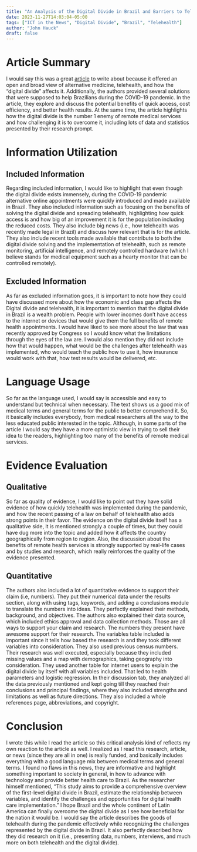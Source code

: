 ```yaml
---
title: "An Analysis of the Digital Divide in Brazil and Barriers to Telehealth and Equal Digital Health Care"
date: 2023-11-27T14:03:04-05:00
tags: ["ICT in the News", "Digital Divide", "Brazil", "Telehealth"]
author: "John Hauck"
draft: false
---
```

# Article Summary
I would say this was a great [article](https://www.jmir.org/2023/1/e42483) to write about because it offered an open and broad view of alternative medicine, telehealth, and how the “digital divide” affects it. Additionally, the authors provided several solutions that were supposed to help Brazilians during the COVID-19 pandemic. In the article, they explore and discuss the potential benefits of quick access, cost efficiency, and better health results. At the same time, the article highlights how the digital divide is the number 1 enemy of remote medical services and how challenging it is to overcome it, including lots of data and statistics presented by their research prompt.  

# Information Utilization
## Included Information
Regarding included information, I would like to highlight that even though the digital divide exists immensely, during the COVID-19 pandemic alternative online appointments were quickly introduced and made available in Brazil. They also included information such as focusing on the benefits of solving the digital divide and spreading telehealth, highlighting how quick access is and how big of an improvement it is for the population including the reduced costs. They also include big news (i.e., how telehealth was recently made legal in Brazil) and discuss how relevant that is for the article. They also include recent tools made available that contribute to both the digital divide solving and the implementation of telehealth, such as remote monitoring, artificial intelligence, and remotely controlled hardware (which I believe stands for medical equipment such as a hearty monitor that can be controlled remotely).  

## Excluded Information
As far as excluded information goes, it is important to note how they could have discussed more about how the economic and class gap affects the Digital divide and telehealth, it is important to mention that the digital divide in Brazil is a wealth problem. People with lower incomes don’t have access to the internet or devices that would give them the full benefits of remote health appointments. I would have liked to see more about the law that was recently approved by Congress so I would know what the limitations through the eyes of the law are. I would also mention they did not include how that would happen, what would be the challenges after telehealth was implemented, who would teach the public how to use it, how insurance would work with that, how test results would be delivered, etc.  

# Language Usage
So far as the language used, I would say is accessible and easy to understand but technical when necessary. The text shows us a good mix of medical terms and general terms for the public to better comprehend it. So, it basically includes everybody, from medical researchers all the way to the less educated public interested in the topic. Although, in some parts of the article I would say they have a more optimistic view in trying to sell their idea to the readers, highlighting too many of the benefits of remote medical services.  

# Evidence Evaluation
## Qualitative
So far as quality of evidence, I would like to point out they have solid evidence of how quickly telehealth was implemented during the pandemic, and how the recent passing of a law on behalf of telehealth also adds strong points in their favor. The evidence on the digital divide itself has a qualitative side, it is mentioned strongly a couple of times, but they could have dug more into the topic and added how it affects the country geographically from region to region. Also, the discussion about the benefits of remote health services is strongly supported by real-life cases and by studies and research, which really reinforces the quality of the evidence presented.  

## Quantitative
The authors also included a lot of quantitative evidence to support their claim (i.e, numbers). They put their numerical data under the results section, along with using tags, keywords, and adding a conclusions module to translate the numbers into ideas. They perfectly explained their methods, background, and objectives. The authors also explained their data source, which included ethics approval and data collection methods. Those are all ways to support your claim and research. The numbers they present have awesome support for their research. The variables table included is important since it tells how based the research is and they took different variables into consideration. They also used previous census numbers. Their research was well executed, especially because they included missing values and a map with demographics, taking geography into consideration. They used another table for internet users to explain the digital divide by itself with all variables included. That led to health parameters and logistic regression. In their discussion tab, they analyzed all the data previously mentioned and kept going till they reached their conclusions and principal findings, where they also included strengths and limitations as well as future directions. They also included a whole references page, abbreviations, and copyright.  

# Conclusion
I wrote this while I read the article so this critical analysis kind of reflects my own reaction to the article as well. I realized as I read this research, article, or news (since they are all in one) is really funded, and basically includes everything with a good language mix between medical terms and general terms. I found no flaws in this news, they are informative and highlight something important to society in general, in how to advance with technology and provide better health care to Brazil. As the researcher himself mentioned, “This study aims to provide a comprehensive overview of the first-level digital divide in Brazil, estimate the relationship between variables, and identify the challenges and opportunities for digital health care implementation.” I hope Brazil and the whole continent of Latin America can finally overcome the digital divide as I see how beneficial for the nation it would be. I would say the article describes the goods of telehealth during the pandemic effectively while recognizing the challenges represented by the digital divide in Brazil. It also perfectly described how they did research on it (i.e., presenting data, numbers, interviews, and much more on both telehealth and the digital divide).
